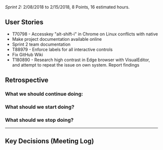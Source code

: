 *Sprint 2:* 2/08/2018 to 2/15/2018, 8 Points, 16 estimated hours.

## User Stories
- T70798 - Accesskey "alt-shift-i" in Chrome on Linux conflicts with native
- Make project documentation available online
- Sprint 2 team documentation
- T88979 - Enforce labels for all interactive controls
- Fix GitHub Wiki
- T180890 - Research high contrast in Edge browser with VisualEditor, and attempt to repeat the issue on own system. Report findings


## Retrospective

### What we should continue doing:
	

### What should we start doing?

### What should we stop doing?



***

## Key Decisions (Meeting Log)